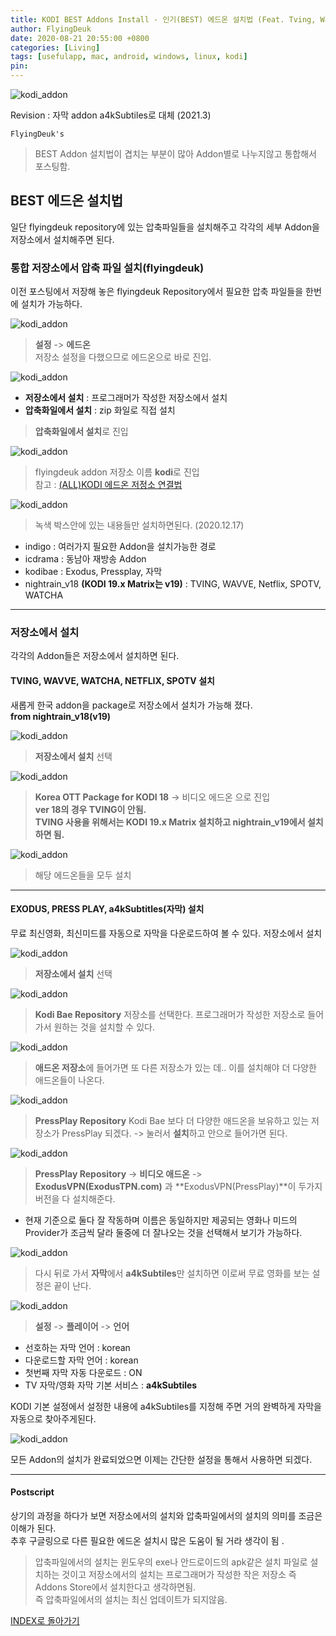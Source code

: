 ```yaml
---
title: KODI BEST Addons Install - 인기(BEST) 에드온 설치법 (Feat. Tving, Wavve, SPOTV, WATCHA, Netflix, EXODUS)
author: FlyingDeuk
date: 2020-08-21 20:55:00 +0800
categories: [Living]
tags: [usefulapp, mac, android, windows, linux, kodi]
pin:
---
```


![kodi_addon](/img/living/kodi/kodi_addon0.jpg)

Revision : 자막 addon a4kSubtiles로 대체 (2021.3)

`FlyingDeuk's`
> BEST Addon 설치법이 겹치는 부분이 많아 Addon별로 나누지않고 통합해서 포스팅함.

## BEST 에드온 설치법
일단 flyingdeuk repository에 있는 압축파일들을 설치해주고 각각의 세부 Addon을 저장소에서 설치해주면 된다.

### 통합 저장소에서 압축 파일 설치(flyingdeuk)
이전 포스팅에서 저장해 놓은 flyingdeuk Repository에서 필요한 압축 파일들을 한번에 설치가 가능하다.

![kodi_addon](/img/living/kodi/kodi_setup_main_addon.jpg)

>**설정** -> **에드온** <br>
>저장소 설정을 다했으므로 에드온으로 바로 진입.

![kodi_addon](/img/living/kodi/kodi_addon.jpg)

- **저장소에서 설치** : 프로그래머가 작성한 저장소에서 설치
- **압축화일에서 설치** : zip 화일로 직접 설치 <br>

>**압축화일에서 설치**로 진입

![kodi_addon](/img/living/kodi/kodi_flyingdeuk1.jpg)
> flyingdeuk addon 저장소 이름 **kodi**로 진입 <br>
참고 : [(ALL)KODI 에드온 저정소 연결법](/posts/KODI-addon/)

![kodi_addon](/img/living/kodi/kodi_flyingdeuk.jpg)
> 녹색 박스안에 있는 내용들만 설치하면된다. (2020.12.17) <br>
  - indigo : 여러가지 필요한 Addon을 설치가능한 경로
  - icdrama : 동남아 재방송 Addon
  - kodibae : Exodus, Pressplay, 자막
  - nightrain_v18 **(KODI 19.x Matrix는 v19)** : TVING, WAVVE, Netflix, SPOTV, WATCHA<br>

------------
### 저장소에서 설치
각각의 Addon들은 저장소에서 설치하면 된다.
#### TVING, WAVVE, WATCHA, NETFLIX, SPOTV 설치
새롭게 한국 addon을 package로 저장소에서 설치가 가능해 졌다. <br>
**from nightrain_v18(v19)**

![kodi_addon](/img/living/kodi/kodi_addon.jpg)
> **저장소에서 설치** 선택 <br>

![kodi_addon](/img/living/kodi/kodi_ko1.jpg)
> **Korea OTT Package for KODI 18** -> 비디오 에드온 으로 진입 <br>
**ver 18의 경우 TVING이 안됨.** <br>
**TVING 사용을 위해서는 KODI 19.x Matrix 설치하고 nightrain_v19에서 설치하면 됨.**

![kodi_addon](/img/living/kodi/kodi_ko.jpg)
> 해당 에드온들을 모두 설치

--------

#### EXODUS, PRESS PLAY, a4kSubtitles(자막) 설치
무료 최신영화, 최신미드를 자동으로 자막을 다운로드하여 볼 수 있다. 저장소에서 설치

![kodi_addon](/img/living/kodi/kodi_addon.jpg)
> **저장소에서 설치** 선택 <br>

![kodi_addon](/img/living/kodi/kodi_repo1.jpg)
> **Kodi Bae Repository** 저장소를 선택한다. 프로그래머가 작성한 저장소로 들어가서 원하는 것을 설치할 수 있다.

![kodi_addon](/img/living/kodi/kodi_repo2.jpg)
> **애드온 저장소**에 들어가면 또 다른 저장소가 있는 데.. 이를 설치해야 더 다양한 애드온들이 나온다.

![kodi_addon](/img/living/kodi/kodi_repo3.jpg)
> **PressPlay Repository** Kodi Bae 보다 더 다양한 애드온을 보유하고 있는 저장소가 PressPlay 되겠다. -> 눌러서 **설치**하고 안으로 들어가면 된다.

![kodi_addon](/img/living/kodi/kodi_repo4.jpg)
> **PressPlay Repository** -> **비디오 애드온** -> **ExodusVPN(ExodusTPN.com)** 과 **ExodusVPN(PressPlay)**이 두가지 버전을 다 설치해준다.
- 현재 기준으로 둘다 잘 작동하며 이름은 동일하지만 제공되는 영화나 미드의 Provider가 조금씩 달라 둘중에 더 잘나오는 것을 선택해서 보기가 가능하다.

![kodi_addon](/img/living/kodi/kodi_repo2.jpg)
> 다시 뒤로 가서 **자막**에서 **a4kSubtiles**만 설치하면 이로써 무료 영화를 보는 설정은 끝이 난다.

![kodi_addon](/img/living/kodi/kodi_a4k.jpg)
> **설정** -> **플레이어** -> **언어**
- 선호하는 자막 언어 : korean
- 다운로드할 자막 언어 : korean
- 첫번째 자막 자동 다운로드 : ON
- TV 자막/영화 자막 기본 서비스 : **a4kSubtiles**

KODI 기본 설정에서 설정한 내용에 a4kSubtiles를 지정해 주면 거의 완벽하게 자막을 자동으로 찾아주게된다. 

![kodi_addon](/img/living/kodi/kodi_addon0.jpg)

모든 Addon의 설치가 완료되었으면 이제는 간단한 설정을 통해서 사용하면 되겠다.

----------

#### Postscript
상기의 과정을 하다가 보면 저장소에서의 설치와 압축파일에서의 설치의 의미를 조금은 이해가 된다. <br>
추후 구글링으로 다른 필요한 에드온 설치시 많은 도움이 될 거라 생각이 됨 .
> 압축파일에서의 설치는 윈도우의 exe나 안드로이드의 apk같은 설치 파일로 설치하는 것이고 저장소에서의 설치는 프로그래머가 작성한 작은 저장소 즉 Addons Store에서 설치한다고 생각하면됨. <br>
즉 압축파일에서의 설치는 최신 업데이트가 되지않음.

[INDEX로 돌아가기](/posts/KODI/)
